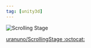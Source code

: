 ```yaml
---
tag: [unity3d]
---
```


![Scrolling Stage](https://uranuno.github.io/ScrollingStage/out.gif)

[uranuno/ScrollingStage :octocat:](https://github.com/uranuno/ScrollingStage)
